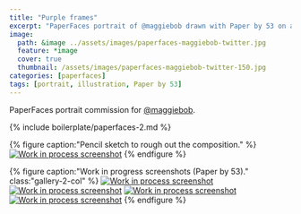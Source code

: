 ```yaml
---
title: "Purple frames"
excerpt: "PaperFaces portrait of @maggiebob drawn with Paper by 53 on an iPad."
image: 
  path: &image ../assets/images/paperfaces-maggiebob-twitter.jpg 
  feature: *image
  cover: true
  thumbnail: /assets/images/paperfaces-maggiebob-twitter-150.jpg
categories: [paperfaces]
tags: [portrait, illustration, Paper by 53]
---
```


PaperFaces portrait commission for [@maggiebob](https://twitter.com/maggiebob).

{% include boilerplate/paperfaces-2.md %}

{% figure caption:"Pencil sketch to rough out the composition." %}
[![Work in process screenshot](/assets/images/paperfaces-maggiebob-process-1-750.jpg)](/assets/images/paperfaces-maggiebob-process-1-lg.jpg)
{% endfigure %}

{% figure caption:"Work in progress screenshots (Paper by 53)." class:"gallery-2-col" %}
[![Work in process screenshot](/assets/images/paperfaces-maggiebob-process-2-600.jpg)](/assets/images/paperfaces-maggiebob-process-2-lg.jpg)
[![Work in process screenshot](/assets/images/paperfaces-maggiebob-process-3-600.jpg)](/assets/images/paperfaces-maggiebob-process-3-lg.jpg)
[![Work in process screenshot](/assets/images/paperfaces-maggiebob-process-4-600.jpg)](/assets/images/paperfaces-maggiebob-process-4-lg.jpg)
[![Work in process screenshot](/assets/images/paperfaces-maggiebob-process-5-600.jpg)](/assets/images/paperfaces-maggiebob-process-5-lg.jpg)
{% endfigure %}

